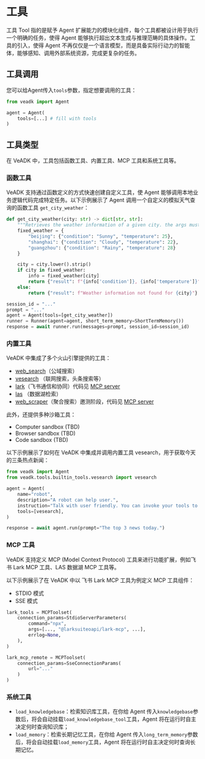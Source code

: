 # 工具

工具 Tool 指的是赋予 Agent 扩展能力的模块化组件，每个工具都被设计用于执行一个明确的任务，使得 Agent 能够执行超出文本生成与推理范畴的具体操作。工具的引入，使得 Agent 不再仅仅是一个语言模型，而是具备实际行动力的智能体，能够感知、调用外部系统资源，完成更复杂的任务。

## 工具调用

您可以给Agent传入`tools`参数，指定想要调用的工具：

```python
from veadk import Agent

agent = Agent(
    tools=[...] # fill with tools
)
```

## 工具类型

在 VeADK 中，工具包括函数工具、内置工具、MCP 工具和系统工具等。

### 函数工具

VeADK 支持通过函数定义的方式快速创建自定义工具，使 Agent 能够调用本地业务逻辑代码完成特定任务。以下示例展示了 Agent 调用一个自定义的模拟天气查询的函数工具 `get_city_weather`：

```python
def get_city_weather(city: str) -> dict[str, str]:
    """Retrieves the weather information of a given city. the args must in English"""
    fixed_weather = {
        "beijing": {"condition": "Sunny", "temperature": 25},
        "shanghai": {"condition": "Cloudy", "temperature": 22},
        "guangzhou": {"condition": "Rainy", "temperature": 28}
    }

    city = city.lower().strip()
    if city in fixed_weather:
        info = fixed_weather[city]
        return {"result": f"{info['condition']}, {info['temperature']}°C"}
    else:
        return {"result": f"Weather information not found for {city}"}

session_id = "..."
prompt = "..."
agent = Agent(tools=[get_city_weather])
runner = Runner(agent=agent, short_term_memory=ShortTermMemory())
response = await runner.run(messages=prompt, session_id=session_id)
```

### 内置工具

VeADK 中集成了多个火山引擎提供的工具：

- [web_search](https://www.volcengine.com/docs/85508/1650263)（公域搜索）
- [vesearch](https://www.volcengine.com/docs/85508/1512748) （联网搜索，头条搜索等）
- [lark](https://open.larkoffice.com/app)（飞书通信和协同）代码见 [MCP server](https://github.com/larksuite/lark-openapi-mcp)
- [las](https://www.volcengine.com/product/las) （数据湖检索）
- [web_scraper](https://www.volcengine.com/docs/84296/1545470)（聚合搜索）邀测阶段，代码见 [MCP server](https://github.com/volcengine/mcp-server/tree/main/server)

此外，还提供多种沙箱工具：

- Computer sandbox (TBD)
- Browser sandbox (TBD)
- Code sandbox (TBD)

以下示例展示了如何在 VeADK 中集成并调用内置工具 vesearch，用于获取今天的三条热点新闻：
```python
from veadk import Agent
from veadk.tools.builtin_tools.vesearch import vesearch

agent = Agent(
    name="robot",
    description="A robot can help user.",
    instruction="Talk with user friendly. You can invoke your tools to finish user's task or question.",
    tools=[vesearch],
)

response = await agent.run(prompt="The top 3 news today.")
```
  
### MCP 工具

VeADK 支持定义 MCP (Model Context Protocol) 工具来进行功能扩展，例如飞书 Lark MCP 工具、LAS 数据湖 MCP 工具等。

以下示例展示了在 VeADK 中以 飞书 Lark MCP 工具为例定义 MCP 工具组件：

- STDIO 模式
- SSE 模式

```python
lark_tools = MCPToolset(
    connection_params=StdioServerParameters(
        command="npx",
        args=[..., "@larksuiteoapi/lark-mcp", ...],
        errlog=None,
    ),
)

lark_mcp_remote = MCPToolset(
    connection_params=SseConnectionParams(
        url="..."
    )
)
```

### 系统工具

- `load_knowledgebase`：检索知识库工具，在你给 Agent 传入`knowledgebase`参数后，将会自动挂载`load_knowledgebase_tool`工具，Agent 将在运行时自主决定何时查询知识库；
- `load_memory`：检索长期记忆工具，在你给 Agent 传入`long_term_memory`参数后，将会自动挂载`load_memory`工具，Agent 将在运行时自主决定何时查询长期记忆。